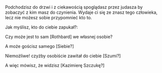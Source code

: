 Podchodzisz do drzwi i z ciekawością spoglądasz przez judasza by zobaczyć z kim masz do czynienia. 
Wydaje ci się ze znasz tego człowieka, lecz nie możesz sobie przypomnieć kto to. 

Jak myślisz, kto do ciebie zapukał?:

Czy może jest to sam [Rothbard] we własnej osobie?

A może gościsz samego [Siebie?]

Niemożliwe! czyżby osobiście zawitał do ciebie [Szumi?]

A więc mówisz, że widzisz [Kazimierę Szczukę?] 
